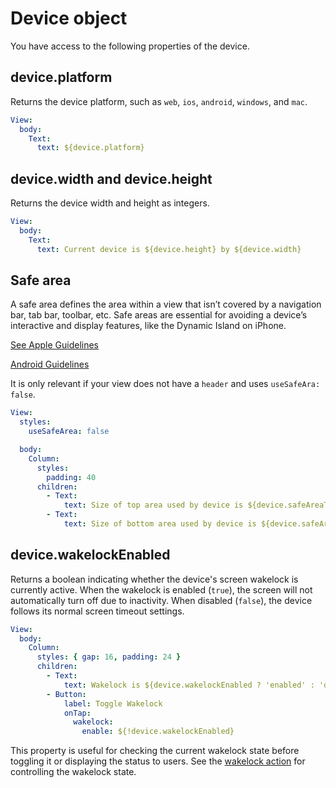 # Device object

You have access to the following properties of the device.

## device.platform

Returns the device platform, such as `web`, `ios`, `android`, `windows`, and `mac`.

```yaml
View:
  body:
    Text:
      text: ${device.platform}
```


## device.width and device.height

Returns the device width and height as integers.

```yaml
View:
  body:
    Text:
      text: Current device is ${device.height} by ${device.width}
```

## Safe area

A safe area defines the area within a view that isn’t covered by a navigation bar, tab bar, toolbar, etc. Safe areas are essential for avoiding a device’s interactive and display features, like the Dynamic Island on iPhone. 

[See Apple Guidelines](https://developer.apple.com/design/human-interface-guidelines/layout)

[Android Guidelines](https://developer.android.com/develop/ui/views/layout/display-cutout)

It is only relevant if your view does not have a `header` and uses `useSafeAra: false`.


```yaml
View:
  styles:
    useSafeArea: false

  body:
    Column:
      styles:
        padding: 40
      children:
        - Text:
            text: Size of top area used by device is ${device.safeAreaTop}
        - Text:
            text: Size of bottom area used by device is ${device.safeAreaBottom}
```

## device.wakelockEnabled

Returns a boolean indicating whether the device's screen wakelock is currently active. When the wakelock is enabled (`true`), the screen will not automatically turn off due to inactivity. When disabled (`false`), the device follows its normal screen timeout settings.

```yaml
View:
  body:
    Column:
      styles: { gap: 16, padding: 24 }
      children:
        - Text:
            text: Wakelock is ${device.wakelockEnabled ? 'enabled' : 'disabled'}
        - Button:
            label: Toggle Wakelock
            onTap:
              wakelock:
                enable: ${!device.wakelockEnabled}
```

This property is useful for checking the current wakelock state before toggling it or displaying the status to users. See the [wakelock action](/actions/wakelock) for controlling the wakelock state.
